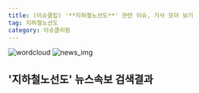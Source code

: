 ```yaml
---
title: (이슈클립) '**지하철노선도**' 관련 이슈, 기사 모아 보기
tag: 지하철노선도
category: 이슈클리핑
---
```

![wordcloud](https://s3.ap-northeast-2.amazonaws.com/lyrics101-wordcloud/2018-10-01-1538385629.png)
![news_img](https://user-images.githubusercontent.com/42597476/44507050-1206f400-a6e4-11e8-8d98-7ffbfebb353f.png)
## **'**지하철노선도**'** 뉴스속보 검색결과

